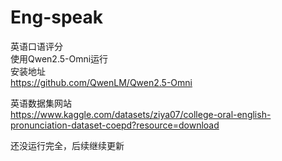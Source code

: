 # Eng-speak
英语口语评分  
使用Qwen2.5-Omni运行  
安装地址  
https://github.com/QwenLM/Qwen2.5-Omni  






英语数据集网站  
https://www.kaggle.com/datasets/ziya07/college-oral-english-pronunciation-dataset-coepd?resource=download  

还没运行完全，后续继续更新

